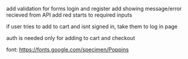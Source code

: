 add validation for forms login and register
add showing message/error recieved from API
add red starts to required inputs



if user tries to add to cart and isnt signed in, take them to log in page


auth is needed only for adding to cart and checkout

font:
https://fonts.google.com/specimen/Poppins
